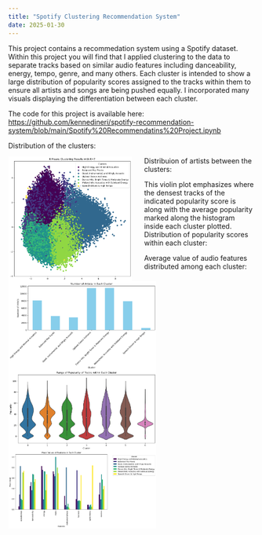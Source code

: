 ```yaml
---
title: "Spotify Clustering Recommendation System"
date: 2025-01-30
---
```


This project contains a recommedation system using a Spotify dataset. Within this project you will find that I applied clustering to the data to separate tracks based on similar audio features including danceability, energy, tempo, genre, and many others. Each cluster is intended to show a large distribution of popularity scores assigned to the tracks within them to ensure all artists and songs are being pushed equally. I incorporated many visuals displaying the differentiation between each cluster. 

The code for this project is available here: https://github.com/kennedineri/spotify-recommendation-system/blob/main/Spotify%20Recommendatins%20Project.ipynb

Distribution of the clusters: 

<div style="width: 100%;">
    <img src="https://github.com/kennedineri/spotify-recommendation-system/blob/main/cluster-images/PCA%20Clusters.png?raw=true" alt="Visualizing the clusters." style="width: 50%; float: left; margin-right: 5%;">
</div>

Distribuion of artists between the clusters:

<div style="width: 100%;">
    <img src="https://github.com/kennedineri/spotify-recommendation-system/blob/main/cluster-images/Artists.png?raw=true" alt="Number of artisits in the displayed clusters." style="width: 60%; float: left; margin-right: 5%;">
</div>

This violin plot emphasizes where the densest tracks of the indicated popularity score is along with the average popularity marked along the histogram inside each cluster plotted. Distribution of popularity scores within each cluster:

<div style="width: 100%;">
    <img src="https://github.com/kennedineri/spotify-recommendation-system/blob/main/cluster-images/Violin%20Plot%20of%20Popularity.png?raw=true" alt="Popularity score of tracks distributed across clusters." style="width: 60%; float: left;">
</div>

Average value of audio features distributed among each cluster:

<div style="width: 100%;">
    <img src="https://github.com/kennedineri/spotify-recommendation-system/blob/main/cluster-images/Audio%20Feature%20Means.png?raw=true" alt="Audio feature distribution between clusters." style="width: 60%; float: left; margin-right: 5%;">
</div>
